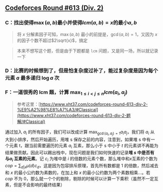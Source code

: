 ## [Codeforces Round #613 (Div. 2)](https://codeforces.com/contest/1285)


### C：找出使得$\max(a,b)$最小并使得$lcm(a,b)=x$的最小$a,b$

> 将 $x$ 分解素因子可知，$\max(a,b)$ 最小的前提是，$\gcd(a,b)=1$，又因为 $x$ 的因子个数不超过$2\sqrt{x}$，搞定

> 本来不想写这个题，但是由于下题都是 `lcm` 问题，又是同一场，所以就记录一下

### D：比赛的时候想到了，但是怕复杂度过补了，能过复杂度是因为每个元素 $a$ 最多递归 $\log a$ 次


### F：一道很秀的 lcm 题，计算 $\displaystyle \max_{1\leq i< j \leq n} lcm(a_i,a_j)$

> 参考这里：[https://www.xht37.com/codeforces-round-613-div-2-%E9%A2%98%E8%A7%A3/#Classical](https://www.xht37.com/codeforces-round-613-div-2-题解/#Classical)

通过加入 $a_i$ 的所有因子，我们可以改成计算 $\displaystyle \max_{\gcd(a_i,a_j)=1} a_ia_j$，我们将 $a_i$ 从大到小排序，然后开始遍历，用堆 s 保存之前的内容，注意到，如果堆 s 中有一个元素 t，跟当前需要遍历的元素 $a_i$ 互素，那么小于 s 中小于 $t$ 的元素讲不再能为结果做贡献。因此可以踢出栈中，现在问题是我们如何快速的记录**堆 $s$ 中是否有与$a_i$ 互素的元素**。记 $c_i$ 为堆中是 $i$ 的倍数的元素个数，那么堆中和$x$互素的个数为 $cop = \sum_{d|x} \mu(d) c_d$，这是因为包容排斥原理，首先所有数都是 1 的倍数，然后减去和 $x$ 的最小公约数为素数的，在加上和 $x$ 的最小公约数为两个素数相乘...。若 $cop$ 不为 0，那么就一个个的剔除，剔除的时候可以计算一下乘积（虽然不一定互素，但是不会影响的最终结果）


